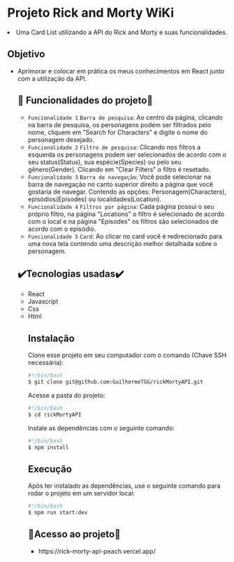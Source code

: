 <body>
<h1>Projeto Rick and Morty WiKi</h1>
<li>Uma Card List utilizando a API do Rick and Morty e suas funcionalidades. 

 <h2>Objetivo</h2>
 <ul>
 <li>Aprimorar e colocar em prática os meus conhecimentos em React junto com a utilização da API.</li>
 
 <h2>🔨 Funcionalidades do projeto🔨</h2>

- `Funcionalidade 1` `Barra de pesquisa`: Ao centro da página, clicando na barra de pesquisa, os personagens podem ser filtrados pelo nome, cliquem em "Search for Characters" e digite o nome do personagem desejado.
- `Funcionalidade 2` `Filtro de pesquisa`: Clicando nos filtros a esquerda os personagens podem ser selecionados de acordo com o seu status(Status), sua espécie(Species) ou pelo seu gênero(Gender). Clicando em "Clear Filters" o filtro é resetado.
- `Funcionalidade 3` `Barra de navegação`: Você pode selecionar na barra de navegação no canto superior direito a página que você gostaria de navegar. Contendo as opções: Personagem(Characters), episódios(Episodes) ou localidades(Location).
- `Funcionalidade 4` `Filtros por página`: Cada página possui o seu próprio filtro, na página "Locations" o filtro é selecionado de acordo com o local e na página "Episodes" os filtros são selecionados de acordo com o episódio.
- `Funcionalidade 5` `Card`: Ao clicar no card você é redirecionado para uma nova tela contendo uma descrição melhor detalhada sobre o personagem.
 
 <h2>✔️Tecnologias usadas✔️</h2>
 <ul>
  <li>React</li>
  <li>Javascript</li>
  <li>Css</li>
  <li>Html</li>
  
  ## Instalação

Clone esse projeto em seu computador com o comando (Chave SSH necessária):

```bash
#!/bin/bash
$ git clone git@github.com:GuilhermeTGG/rickMortyAPI.git
```

Acesse a pasta do projeto:

```bash
#!/bin/bash
$ cd rickMortyAPI
```

Instale as dependências com o seguinte comando:

```bash
#!/bin/bash
$ npm install
```

## Execução

Após ter instalado as dependências, use o seguinte comando para rodar o projeto em um servidor local:

```bash
#!/bin/bash
$ npm run start:dev
```
  <h2>📁Acesso ao projeto📁</h2>
 <ul>
   <li>https://rick-morty-api-peach.vercel.app/</li>

